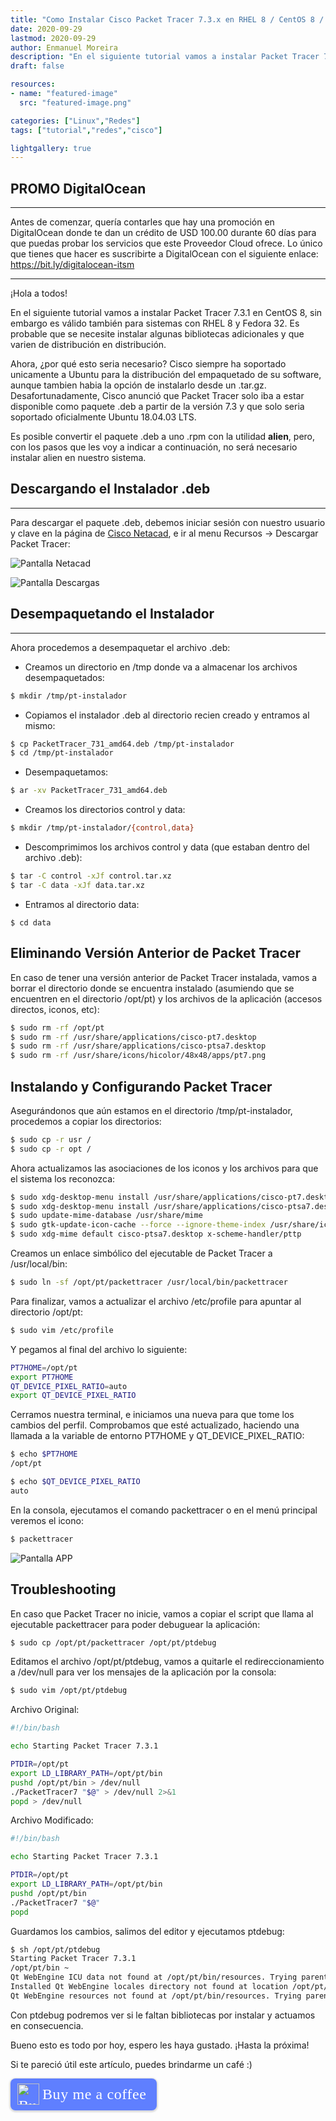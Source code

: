 ```yaml
---
title: "Como Instalar Cisco Packet Tracer 7.3.x en RHEL 8 / CentOS 8 / Fedora 32 sin alien"
date: 2020-09-29
lastmod: 2020-09-29
author: Enmanuel Moreira
description: "En el siguiente tutorial vamos a instalar Packet Tracer 7.3.1 en CentOS 8, sin embargo es válido también para sistemas con RHEL 8 y Fedora 32. Es probable que se necesite instalar algunas bibliotecas adicionales y que varien de distribución en distribución."
draft: false

resources:
- name: "featured-image"
  src: "featured-image.png"

categories: ["Linux","Redes"]
tags: ["tutorial","redes","cisco"]

lightgallery: true
---
```


<!--more-->

## PROMO DigitalOcean

***

Antes de comenzar, quería contarles que hay una promoción en DigitalOcean donde te dan un crédito de USD 100.00 durante 60 días para que puedas probar los servicios que este Proveedor Cloud ofrece. Lo único que tienes que hacer es suscribirte a DigitalOcean con el siguiente enlace: <https://bit.ly/digitalocean-itsm>

***

¡Hola a todos!  

En el siguiente tutorial vamos a instalar Packet Tracer 7.3.1 en CentOS 8, sin embargo es válido también para sistemas con RHEL 8 y Fedora 32. Es probable que se necesite instalar algunas bibliotecas adicionales y que varien de distribución en distribución.  

Ahora, ¿por qué esto seria necesario? Cisco siempre ha soportado unicamente a Ubuntu para la distribución del empaquetado de su software, aunque tambien habia la opción de instalarlo desde un .tar.gz. Desafortunadamente, Cisco anunció que Packet Tracer solo iba a estar disponible como paquete .deb a partir de la versión 7.3 y que solo seria soportado oficialmente Ubuntu 18.04.03 LTS.  

Es posible convertir el paquete .deb a uno .rpm con la utilidad **alien**, pero, con los pasos que les voy a indicar a continuación, no será necesario instalar alien en nuestro sistema.  

## Descargando el Instalador .deb

***

Para descargar el paquete .deb, debemos iniciar sesión con nuestro usuario y clave en la página de [Cisco Netacad](https://www.netacad.com), e ir al menu Recursos -> Descargar Packet Tracer:  

![Pantalla Netacad](/images/instalar-packet-tracer-rpm/pt-0.png "Pantalla Netacad")

![Pantalla Descargas](/images/instalar-packet-tracer-rpm/pt-1.png "Pantalla Descargas")

## Desempaquetando el Instalador

***

Ahora procedemos a desempaquetar el archivo .deb:  

- Creamos un directorio en /tmp donde va a almacenar los archivos desempaquetados:  

```bash
$ mkdir /tmp/pt-instalador
```

- Copiamos el instalador .deb al directorio recien creado y entramos al mismo:  

```bash
$ cp PacketTracer_731_amd64.deb /tmp/pt-instalador
$ cd /tmp/pt-instalador
```

- Desempaquetamos:  

```bash
$ ar -xv PacketTracer_731_amd64.deb
```

- Creamos los directorios control y data:  

```bash
$ mkdir /tmp/pt-instalador/{control,data}
```

- Descomprimimos los archivos control y data (que estaban dentro del archivo .deb):  

```bash
$ tar -C control -xJf control.tar.xz
$ tar -C data -xJf data.tar.xz
```

- Entramos al directorio data:  

```
$ cd data
```

## Eliminando Versión Anterior de Packet Tracer

En caso de tener una versión anterior de Packet Tracer instalada, vamos a borrar el directorio donde se encuentra instalado (asumiendo que se encuentren en el directorio /opt/pt) y los archivos de la aplicación (accesos directos, iconos, etc):  

```bash
$ sudo rm -rf /opt/pt
$ sudo rm -rf /usr/share/applications/cisco-pt7.desktop
$ sudo rm -rf /usr/share/applications/cisco-ptsa7.desktop
$ sudo rm -rf /usr/share/icons/hicolor/48x48/apps/pt7.png
```

## Instalando y Configurando Packet Tracer

Asegurándonos que aún estamos en el directorio /tmp/pt-instalador, procedemos a copiar los directorios:  

```bash
$ sudo cp -r usr /
$ sudo cp -r opt /
```

Ahora actualizamos las asociaciones de los iconos y los archivos para que el sistema los reconozca:  

```bash
$ sudo xdg-desktop-menu install /usr/share/applications/cisco-pt7.desktop
$ sudo xdg-desktop-menu install /usr/share/applications/cisco-ptsa7.desktop
$ sudo update-mime-database /usr/share/mime
$ sudo gtk-update-icon-cache --force --ignore-theme-index /usr/share/icons/gnome
$ sudo xdg-mime default cisco-ptsa7.desktop x-scheme-handler/pttp
```

Creamos un enlace simbólico del ejecutable de Packet Tracer a /usr/local/bin:  

```bash
$ sudo ln -sf /opt/pt/packettracer /usr/local/bin/packettracer
```

Para finalizar, vamos a actualizar el archivo /etc/profile para apuntar al directorio /opt/pt:  

```bash
$ sudo vim /etc/profile
```

Y pegamos al final del archivo lo siguiente:  

```bash
PT7HOME=/opt/pt
export PT7HOME
QT_DEVICE_PIXEL_RATIO=auto
export QT_DEVICE_PIXEL_RATIO
```

Cerramos nuestra terminal, e iniciamos una nueva para que tome los cambios del perfil. Comprobamos que esté actualizado, haciendo una llamada a la variable de entorno PT7HOME y QT_DEVICE_PIXEL_RATIO:  

```bash
$ echo $PT7HOME
/opt/pt
```

```bash
$ echo $QT_DEVICE_PIXEL_RATIO
auto
```

En la consola, ejecutamos el comando packettracer o en el menú principal veremos el icono:

```bash
$ packettracer
```

![Pantalla APP](/images/instalar-packet-tracer-rpm/pt-2.png "Pantalla Principal Packet Tracer")

## Troubleshooting

En caso que Packet Tracer no inicie, vamos a copiar el script que llama al ejecutable packettracer para poder debuguear la aplicación:  

```bash
$ sudo cp /opt/pt/packettracer /opt/pt/ptdebug
```

Editamos el archivo /opt/pt/ptdebug, vamos a quitarle el redireccionamiento a /dev/null para ver los mensajes de la aplicación por la consola:  

```bash
$ sudo vim /opt/pt/ptdebug
```

Archivo Original:

```bash
#!/bin/bash

echo Starting Packet Tracer 7.3.1

PTDIR=/opt/pt
export LD_LIBRARY_PATH=/opt/pt/bin
pushd /opt/pt/bin > /dev/null
./PacketTracer7 "$@" > /dev/null 2>&1
popd > /dev/null
```

Archivo Modificado:  

```bash
#!/bin/bash

echo Starting Packet Tracer 7.3.1

PTDIR=/opt/pt
export LD_LIBRARY_PATH=/opt/pt/bin
pushd /opt/pt/bin
./PacketTracer7 "$@"
popd
```

Guardamos los cambios, salimos del editor y ejecutamos ptdebug:  

```bash
$ sh /opt/pt/ptdebug
Starting Packet Tracer 7.3.1
/opt/pt/bin ~
Qt WebEngine ICU data not found at /opt/pt/bin/resources. Trying parent directory...
Installed Qt WebEngine locales directory not found at location /opt/pt/bin/translations/qtwebengine_locales. Trying application directory...
Qt WebEngine resources not found at /opt/pt/bin/resources. Trying parent directory...
```

Con ptdebug podremos ver si le faltan bibliotecas por instalar y actuamos en consecuencia.  

Bueno esto es todo por hoy, espero les haya gustado. ¡Hasta la próxima!

Si te pareció útil este artículo, puedes brindarme un café :)

<style>.bmc-button img{height: 34px !important;width: 35px !important;margin-bottom: 1px !important;box-shadow: none !important;border: none !important;vertical-align: middle !important;}.bmc-button{padding: 7px 15px 7px 10px !important;line-height: 35px !important;height:51px !important;text-decoration: none !important;display:inline-flex !important;color:#ffffff !important;background-color:#5F7FFF !important;border-radius: 8px !important;border: 1px solid transparent !important;font-size: 24px !important;letter-spacing: 0.6px !important;box-shadow: 0px 1px 2px rgba(190, 190, 190, 0.5) !important;-webkit-box-shadow: 0px 1px 2px 2px rgba(190, 190, 190, 0.5) !important;margin: 0 auto !important;font-family:'Cookie', cursive !important;-webkit-box-sizing: border-box !important;box-sizing: border-box !important;}.bmc-button:hover, .bmc-button:active, .bmc-button:focus {-webkit-box-shadow: 0px 1px 2px 2px rgba(190, 190, 190, 0.5) !important;text-decoration: none !important;box-shadow: 0px 1px 2px 2px rgba(190, 190, 190, 0.5) !important;opacity: 0.85 !important;color:#ffffff !important;}</style><link href="https://fonts.googleapis.com/css?family=Cookie" rel="stylesheet"><a class="bmc-button" target="_blank" href="https://www.buymeacoffee.com/enmanuelmoreira"><img src="https://cdn.buymeacoffee.com/buttons/bmc-new-btn-logo.svg" alt="Buy me a coffee"><span style="margin-left:5px;font-size:24px !important;">Buy me a coffee</span></a>
